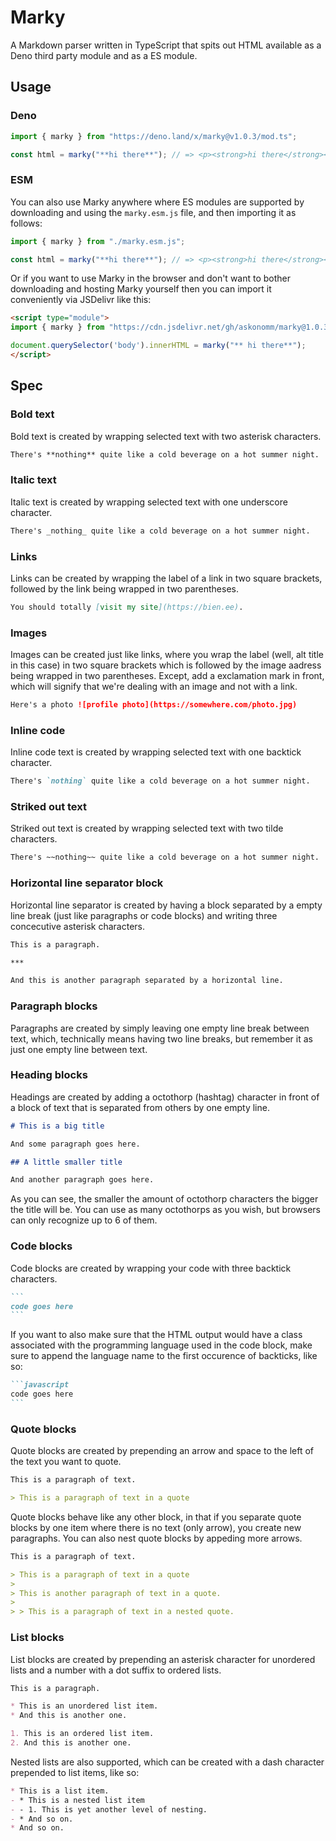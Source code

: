 # Marky

A Markdown parser written in TypeScript that spits out HTML available as a Deno
third party module and as a ES module.

## Usage

### Deno

```typescript
import { marky } from "https://deno.land/x/marky@v1.0.3/mod.ts";

const html = marky("**hi there**"); // => <p><strong>hi there</strong></p>
```

### ESM

You can also use Marky anywhere where ES modules are supported by downloading
and using the `marky.esm.js` file, and then importing it as follows:

```javascript
import { marky } from "./marky.esm.js";

const html = marky("**hi there**"); // => <p><strong>hi there</strong></p>
```

Or if you want to use Marky in the browser and don't want to bother downloading
and hosting Marky yourself then you can import it conveniently via JSDelivr like
this:

```html
<script type="module">
import { marky } from "https://cdn.jsdelivr.net/gh/askonomm/marky@1.0.3/marky.esm.js";

document.querySelector('body').innerHTML = marky("** hi there**");
</script>
```

## Spec

### Bold text

Bold text is created by wrapping selected text with two asterisk characters.

```markdown
There's **nothing** quite like a cold beverage on a hot summer night.
```

### Italic text

Italic text is created by wrapping selected text with one underscore character.

```markdown
There's _nothing_ quite like a cold beverage on a hot summer night.
```

### Links

Links can be created by wrapping the label of a link in two square brackets,
followed by the link being wrapped in two parentheses.

```markdown
You should totally [visit my site](https://bien.ee).
```

### Images

Images can be created just like links, where you wrap the label (well, alt title
in this case) in two square brackets which is followed by the image aadress
being wrapped in two parentheses. Except, add a exclamation mark in front, which
will signify that we're dealing with an image and not with a link.

```markdown
Here's a photo ![profile photo](https://somewhere.com/photo.jpg)
```

### Inline code

Inline code text is created by wrapping selected text with one backtick
character.

```markdown
There's `nothing` quite like a cold beverage on a hot summer night.
```

### Striked out text

Striked out text is created by wrapping selected text with two tilde characters.

```markdown
There's ~~nothing~~ quite like a cold beverage on a hot summer night.
```

### Horizontal line separator block

Horizontal line separator is created by having a block separated by a empty line
break (just like paragraphs or code blocks) and writing three concecutive
asterisk characters.

```markdown
This is a paragraph.

***

And this is another paragraph separated by a horizontal line.
```

### Paragraph blocks

Paragraphs are created by simply leaving one empty line break between text,
which, technically means having two line breaks, but remember it as just one
empty line between text.

### Heading blocks

Headings are created by adding a octothorp (hashtag) character in front of a
block of text that is separated from others by one empty line.

```markdown
# This is a big title

And some paragraph goes here.

## A little smaller title

And another paragraph goes here.
```

As you can see, the smaller the amount of octothorp characters the bigger the
title will be. You can use as many octothorps as you wish, but browsers can only
recognize up to 6 of them.

### Code blocks

Code blocks are created by wrapping your code with three backtick characters.

````markdown
```
code goes here
```
````

If you want to also make sure that the HTML output would have a class associated
with the programming language used in the code block, make sure to append the
language name to the first occurence of backticks, like so:

````markdown
```javascript
code goes here
```
````

### Quote blocks

Quote blocks are created by prepending an arrow and space to the left of the
text you want to quote.

```markdown
This is a paragraph of text.

> This is a paragraph of text in a quote
```

Quote blocks behave like any other block, in that if you separate quote blocks
by one item where there is no text (only arrow), you create new paragraphs. You
can also nest quote blocks by appeding more arrows.

```markdown
This is a paragraph of text.

> This is a paragraph of text in a quote
>
> This is another paragraph of text in a quote.
>
> > This is a paragraph of text in a nested quote.
```

### List blocks

List blocks are created by prepending an asterisk character for unordered lists
and a number with a dot suffix to ordered lists.

```markdown
This is a paragraph.

* This is an unordered list item.
* And this is another one.

1. This is an ordered list item.
2. And this is another one.
```

Nested lists are also supported, which can be created with a dash character
prepended to list items, like so:

```markdown
* This is a list item.
- * This is a nested list item
- - 1. This is yet another level of nesting.
- * And so on.
* And so on.
```
